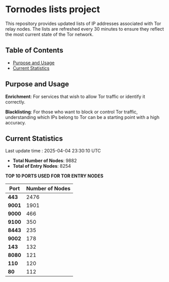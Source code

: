 # Tornodes lists project

This repository provides updated lists of IP addresses associated with Tor relay nodes. The lists are refreshed every 30 minutes to ensure they reflect the most current state of the Tor network.

## Table of Contents

- [Purpose and Usage](#purpose-and-usage)
- [Current Statistics](#current-statistics)


## Purpose and Usage

**Enrichment**: For services that wish to allow Tor traffic or identify it correctly.

**Blacklisting**: For those who want to block or control Tor traffic, understanding which IPs belong to Tor can be a starting point with a high accuracy.

## Current Statistics

Last update time : 2025-04-04 23:30:10 UTC

- **Total Number of Nodes**: 9882
- **Total of Entry Nodes**: 8254

**TOP 10 PORTS USED FOR TOR ENTRY NODES**

| **Port** | **Number of Nodes** |
|------|-----------------|
| **443**   | 2476  |
| **9001**   | 1901  |
| **9000**   | 466  |
| **9100**   | 350  |
| **8443**   | 235  |
| **9002**   | 178  |
| **143**   | 132  |
| **8080**   | 121  |
| **110**   | 120  |
| **80**   | 112  |

